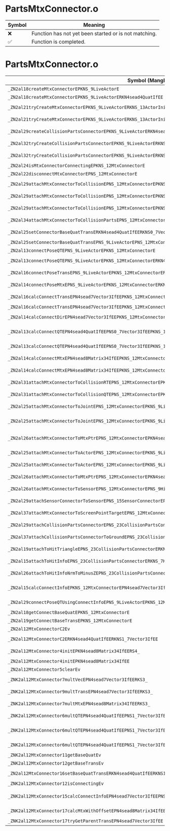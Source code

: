 # PartsMtxConnector.o
| Symbol | Meaning 
| ------------- | ------------- 
| :x: | Function has not yet been started or is not matching. 
| :white_check_mark: | Function is completed. 


# PartsMtxConnector.o
| Symbol (Mangled) | Symbol (Demangled) | Decompiled? |
| ------------- |  ------------- | ------------- |
| `_ZN2al18createMtxConnectorEPKNS_9LiveActorE` | `al::createMtxConnector(al::LiveActor const*)` | :white_check_mark: |
| `_ZN2al18createMtxConnectorEPKNS_9LiveActorERKN4sead4QuatIfEE` | `al::createMtxConnector(al::LiveActor const*,sead::Quat<float> const&)` | :white_check_mark: |
| `_ZN2al21tryCreateMtxConnectorEPKNS_9LiveActorERKNS_13ActorInitInfoE` | `al::tryCreateMtxConnector(al::LiveActor const*,al::ActorInitInfo const&)` | :white_check_mark: |
| `_ZN2al21tryCreateMtxConnectorEPKNS_9LiveActorERKNS_13ActorInitInfoERKN4sead4QuatIfEE` | `al::tryCreateMtxConnector(al::LiveActor const*,al::ActorInitInfo const&,sead::Quat<float> const&)` | :white_check_mark: |
| `_ZN2al29createCollisionPartsConnectorEPKNS_9LiveActorERKN4sead4QuatIfEE` | `al::createCollisionPartsConnector(al::LiveActor const*,sead::Quat<float> const&)` | :white_check_mark: |
| `_ZN2al32tryCreateCollisionPartsConnectorEPKNS_9LiveActorERKNS_13ActorInitInfoE` | `al::tryCreateCollisionPartsConnector(al::LiveActor const*,al::ActorInitInfo const&)` | :white_check_mark: |
| `_ZN2al32tryCreateCollisionPartsConnectorEPKNS_9LiveActorERKNS_13ActorInitInfoERKN4sead4QuatIfEE` | `al::tryCreateCollisionPartsConnector(al::LiveActor const*,al::ActorInitInfo const&,sead::Quat<float> const&)` | :white_check_mark: |
| `_ZN2al24isMtxConnectorConnectingEPKNS_12MtxConnectorE` | `al::isMtxConnectorConnecting(al::MtxConnector const*)` | :white_check_mark: |
| `_ZN2al22disconnectMtxConnectorEPNS_12MtxConnectorE` | `al::disconnectMtxConnector(al::MtxConnector *)` | :white_check_mark: |
| `_ZN2al29attachMtxConnectorToCollisionEPNS_12MtxConnectorEPKNS_9LiveActorERKN4sead7Vector3IfEES9_` | `al::attachMtxConnectorToCollision(al::MtxConnector *,al::LiveActor const*,sead::Vector3<float> const&,sead::Vector3<float> const&)` | :white_check_mark: |
| `_ZN2al29attachMtxConnectorToCollisionEPNS_12MtxConnectorEPKNS_9LiveActorEb` | `al::attachMtxConnectorToCollision(al::MtxConnector *,al::LiveActor const*,bool)` | :white_check_mark: |
| `_ZN2al29attachMtxConnectorToCollisionEPNS_12MtxConnectorEPKNS_9LiveActorEff` | `al::attachMtxConnectorToCollision(al::MtxConnector *,al::LiveActor const*,float,float)` | :white_check_mark: |
| `_ZN2al34attachMtxConnectorToCollisionPartsEPNS_12MtxConnectorEPKNS_14CollisionPartsE` | `al::attachMtxConnectorToCollisionParts(al::MtxConnector *,al::CollisionParts const*)` | :white_check_mark: |
| `_ZN2al25setConnectorBaseQuatTransERKN4sead4QuatIfEERKNS0_7Vector3IfEEPNS_12MtxConnectorE` | `al::setConnectorBaseQuatTrans(sead::Quat<float> const&,sead::Vector3<float> const&,al::MtxConnector *)` | :white_check_mark: |
| `_ZN2al25setConnectorBaseQuatTransEPNS_9LiveActorEPNS_12MtxConnectorE` | `al::setConnectorBaseQuatTrans(al::LiveActor *,al::MtxConnector *)` | :white_check_mark: |
| `_ZN2al13connectPoseQTEPNS_9LiveActorEPKNS_12MtxConnectorE` | `al::connectPoseQT(al::LiveActor *,al::MtxConnector const*)` | :white_check_mark: |
| `_ZN2al13connectPoseQTEPNS_9LiveActorEPKNS_12MtxConnectorERKN4sead4QuatIfEERKNS5_7Vector3IfEE` | `al::connectPoseQT(al::LiveActor *,al::MtxConnector const*,sead::Quat<float> const&,sead::Vector3<float> const&)` | :white_check_mark: |
| `_ZN2al16connectPoseTransEPNS_9LiveActorEPKNS_12MtxConnectorERKN4sead7Vector3IfEE` | `al::connectPoseTrans(al::LiveActor *,al::MtxConnector const*,sead::Vector3<float> const&)` | :white_check_mark: |
| `_ZN2al14connectPoseMtxEPNS_9LiveActorEPKNS_12MtxConnectorERKN4sead8Matrix34IfEE` | `al::connectPoseMtx(al::LiveActor *,al::MtxConnector const*,sead::Matrix34<float> const&)` | :white_check_mark: |
| `_ZN2al16calcConnectTransEPN4sead7Vector3IfEEPKNS_12MtxConnectorERKS2_` | `al::calcConnectTrans(sead::Vector3<float> *,al::MtxConnector const*,sead::Vector3<float> const&)` | :white_check_mark: |
| `_ZN2al16calcConnectTransEPN4sead7Vector3IfEEPKNS_12MtxConnectorE` | `al::calcConnectTrans(sead::Vector3<float> *,al::MtxConnector const*)` | :white_check_mark: |
| `_ZN2al14calcConnectDirEPN4sead7Vector3IfEEPKNS_12MtxConnectorERKS2_` | `al::calcConnectDir(sead::Vector3<float> *,al::MtxConnector const*,sead::Vector3<float> const&)` | :white_check_mark: |
| `_ZN2al13calcConnectQTEPN4sead4QuatIfEEPNS0_7Vector3IfEEPKNS_12MtxConnectorERKS2_RKS5_` | `al::calcConnectQT(sead::Quat<float> *,sead::Vector3<float> *,al::MtxConnector const*,sead::Quat<float> const&,sead::Vector3<float> const&)` | :white_check_mark: |
| `_ZN2al13calcConnectQTEPN4sead4QuatIfEEPNS0_7Vector3IfEEPKNS_12MtxConnectorE` | `al::calcConnectQT(sead::Quat<float> *,sead::Vector3<float> *,al::MtxConnector const*)` | :white_check_mark: |
| `_ZN2al14calcConnectMtxEPN4sead8Matrix34IfEEPKNS_12MtxConnectorERKS2_` | `al::calcConnectMtx(sead::Matrix34<float> *,al::MtxConnector const*,sead::Matrix34<float> const&)` | :white_check_mark: |
| `_ZN2al14calcConnectMtxEPN4sead8Matrix34IfEEPKNS_12MtxConnectorERKNS0_4QuatIfEERKNS0_7Vector3IfEE` | `al::calcConnectMtx(sead::Matrix34<float> *,al::MtxConnector const*,sead::Quat<float> const&,sead::Vector3<float> const&)` | :white_check_mark: |
| `_ZN2al31attachMtxConnectorToCollisionRTEPNS_12MtxConnectorEPKNS_9LiveActorEbb` | `al::attachMtxConnectorToCollisionRT(al::MtxConnector *,al::LiveActor const*,bool,bool)` | :white_check_mark: |
| `_ZN2al31attachMtxConnectorToCollisionQTEPNS_12MtxConnectorEPKNS_9LiveActorEbb` | `al::attachMtxConnectorToCollisionQT(al::MtxConnector *,al::LiveActor const*,bool,bool)` | :white_check_mark: |
| `_ZN2al25attachMtxConnectorToJointEPNS_12MtxConnectorEPKNS_9LiveActorEPKc` | `al::attachMtxConnectorToJoint(al::MtxConnector *,al::LiveActor const*,char const*)` | :white_check_mark: |
| `_ZN2al25attachMtxConnectorToJointEPNS_12MtxConnectorEPKNS_9LiveActorEPKcRKN4sead7Vector3IfEESB_` | `al::attachMtxConnectorToJoint(al::MtxConnector *,al::LiveActor const*,char const*,sead::Vector3<float> const&,sead::Vector3<float> const&)` | :white_check_mark: |
| `_ZN2al26attachMtxConnectorToMtxPtrEPNS_12MtxConnectorEPKN4sead8Matrix34IfEERKNS2_7Vector3IfEESA_` | `al::attachMtxConnectorToMtxPtr(al::MtxConnector *,sead::Matrix34<float> const*,sead::Vector3<float> const&,sead::Vector3<float> const&)` | :white_check_mark: |
| `_ZN2al25attachMtxConnectorToActorEPNS_12MtxConnectorEPKNS_9LiveActorE` | `al::attachMtxConnectorToActor(al::MtxConnector *,al::LiveActor const*)` | :white_check_mark: |
| `_ZN2al25attachMtxConnectorToActorEPNS_12MtxConnectorEPKNS_9LiveActorERKN4sead7Vector3IfEES9_` | `al::attachMtxConnectorToActor(al::MtxConnector *,al::LiveActor const*,sead::Vector3<float> const&,sead::Vector3<float> const&)` | :white_check_mark: |
| `_ZN2al26attachMtxConnectorToMtxPtrEPNS_12MtxConnectorEPKN4sead8Matrix34IfEE` | `al::attachMtxConnectorToMtxPtr(al::MtxConnector *,sead::Matrix34<float> const*)` | :white_check_mark: |
| `_ZN2al26attachMtxConnectorToSensorEPNS_12MtxConnectorEPNS_9HitSensorERKN4sead8Matrix34IfEE` | `al::attachMtxConnectorToSensor(al::MtxConnector *,al::HitSensor *,sead::Matrix34<float> const&)` | :white_check_mark: |
| `_ZN2al29attachSensorConnectorToSensorEPNS_15SensorConnectorEPNS_9HitSensorERKN4sead8Matrix34IfEE` | `al::attachSensorConnectorToSensor(al::SensorConnector *,al::HitSensor *,sead::Matrix34<float> const&)` | :white_check_mark: |
| `_ZN2al37attachMtxConnectorToScreenPointTargetEPNS_12MtxConnectorEPNS_17ScreenPointTargetERKN4sead8Matrix34IfEE` | `al::attachMtxConnectorToScreenPointTarget(al::MtxConnector *,al::ScreenPointTarget *,sead::Matrix34<float> const&)` | :white_check_mark: |
| `_ZN2al29attachCollisionPartsConnectorEPNS_23CollisionPartsConnectorEPKNS_14CollisionPartsE` | `al::attachCollisionPartsConnector(al::CollisionPartsConnector *,al::CollisionParts const*)` | :white_check_mark: |
| `_ZN2al37attachCollisionPartsConnectorToGroundEPNS_23CollisionPartsConnectorEPKNS_9LiveActorE` | `al::attachCollisionPartsConnectorToGround(al::CollisionPartsConnector *,al::LiveActor const*)` | :white_check_mark: |
| `_ZN2al19attachToHitTriangleEPNS_23CollisionPartsConnectorERKNS_8TriangleERKN4sead8Matrix34IfEE` | `al::attachToHitTriangle(al::CollisionPartsConnector *,al::Triangle const&,sead::Matrix34<float> const&)` | :white_check_mark: |
| `_ZN2al15attachToHitInfoEPNS_23CollisionPartsConnectorERKNS_7HitInfoERKN4sead8Matrix34IfEE` | `al::attachToHitInfo(al::CollisionPartsConnector *,al::HitInfo const&,sead::Matrix34<float> const&)` | :white_check_mark: |
| `_ZN2al26attachToHitInfoNrmToMinusZEPNS_23CollisionPartsConnectorERKNS_7HitInfoE` | `al::attachToHitInfoNrmToMinusZ(al::CollisionPartsConnector *,al::HitInfo const&)` | :white_check_mark: |
| `_ZN2al15calcConnectInfoEPKNS_12MtxConnectorEPN4sead7Vector3IfEEPNS3_4QuatIfEES6_RKS5_SB_` | `al::calcConnectInfo(al::MtxConnector const*,sead::Vector3<float> *,sead::Quat<float> *,sead::Vector3<float> *,sead::Vector3<float> const&,sead::Vector3<float> const&)` | :white_check_mark: |
| `_ZN2al29connectPoseQTUsingConnectInfoEPNS_9LiveActorEPKNS_12MtxConnectorE` | `al::connectPoseQTUsingConnectInfo(al::LiveActor *,al::MtxConnector const*)` | :white_check_mark: |
| `_ZN2al18getConnectBaseQuatEPKNS_12MtxConnectorE` | `al::getConnectBaseQuat(al::MtxConnector const*)` | :white_check_mark: |
| `_ZN2al19getConnectBaseTransEPKNS_12MtxConnectorE` | `al::getConnectBaseTrans(al::MtxConnector const*)` | :white_check_mark: |
| `_ZN2al12MtxConnectorC2Ev` | `al::MtxConnector::MtxConnector(void)` | :white_check_mark: |
| `_ZN2al12MtxConnectorC2ERKN4sead4QuatIfEERKNS1_7Vector3IfEE` | `al::MtxConnector::MtxConnector(sead::Quat<float> const&,sead::Vector3<float> const&)` | :white_check_mark: |
| `_ZN2al12MtxConnector4initEPKN4sead8Matrix34IfEERS4_` | `al::MtxConnector::init(sead::Matrix34<float> const*,sead::Matrix34<float> const&)` | :white_check_mark: |
| `_ZN2al12MtxConnector4initEPKN4sead8Matrix34IfEE` | `al::MtxConnector::init(sead::Matrix34<float> const*)` | :white_check_mark: |
| `_ZN2al12MtxConnector5clearEv` | `al::MtxConnector::clear(void)` | :white_check_mark: |
| `_ZNK2al12MtxConnector7multVecEPN4sead7Vector3IfEERKS3_` | `al::MtxConnector::multVec(sead::Vector3<float> *,sead::Vector3<float> const&)const` | :white_check_mark: |
| `_ZNK2al12MtxConnector9multTransEPN4sead7Vector3IfEERKS3_` | `al::MtxConnector::multTrans(sead::Vector3<float> *,sead::Vector3<float> const&)const` | :white_check_mark: |
| `_ZNK2al12MtxConnector7multMtxEPN4sead8Matrix34IfEERKS3_` | `al::MtxConnector::multMtx(sead::Matrix34<float> *,sead::Matrix34<float> const&)const` | :white_check_mark: |
| `_ZNK2al12MtxConnector6multQTEPN4sead4QuatIfEEPNS1_7Vector3IfEES7_` | `al::MtxConnector::multQT(sead::Quat<float> *,sead::Vector3<float> *,sead::Vector3<float> *)const` | :white_check_mark: |
| `_ZNK2al12MtxConnector6multQTEPN4sead4QuatIfEEPNS1_7Vector3IfEES7_RKS3_RKS6_` | `al::MtxConnector::multQT(sead::Quat<float> *,sead::Vector3<float> *,sead::Vector3<float> *,sead::Quat<float> const&,sead::Vector3<float> const&)const` | :white_check_mark: |
| `_ZNK2al12MtxConnector6multQTEPN4sead4QuatIfEEPNS1_7Vector3IfEERKS3_RKS6_` | `al::MtxConnector::multQT(sead::Quat<float> *,sead::Vector3<float> *,sead::Quat<float> const&,sead::Vector3<float> const&)const` | :white_check_mark: |
| `_ZNK2al12MtxConnector11getBaseQuatEv` | `al::MtxConnector::getBaseQuat(void)const` | :white_check_mark: |
| `_ZNK2al12MtxConnector12getBaseTransEv` | `al::MtxConnector::getBaseTrans(void)const` | :white_check_mark: |
| `_ZN2al12MtxConnector16setBaseQuatTransERKN4sead4QuatIfEERKNS1_7Vector3IfEE` | `al::MtxConnector::setBaseQuatTrans(sead::Quat<float> const&,sead::Vector3<float> const&)` | :white_check_mark: |
| `_ZNK2al12MtxConnector12isConnectingEv` | `al::MtxConnector::isConnecting(void)const` | :white_check_mark: |
| `_ZNK2al12MtxConnector15calcConnectInfoEPN4sead7Vector3IfEEPNS1_4QuatIfEES4_RKS3_S9_` | `al::MtxConnector::calcConnectInfo(sead::Vector3<float> *,sead::Quat<float> *,sead::Vector3<float> *,sead::Vector3<float> const&,sead::Vector3<float> const&)const` | :white_check_mark: |
| `_ZNK2al12MtxConnector17calcMtxWithOffsetEPN4sead8Matrix34IfEERKNS1_7Vector3IfEES8_` | `al::MtxConnector::calcMtxWithOffset(sead::Matrix34<float> *,sead::Vector3<float> const&,sead::Vector3<float> const&)const` | :white_check_mark: |
| `_ZNK2al12MtxConnector17tryGetParentTransEPN4sead7Vector3IfEE` | `al::MtxConnector::tryGetParentTrans(sead::Vector3<float> *)const` | :white_check_mark: |
